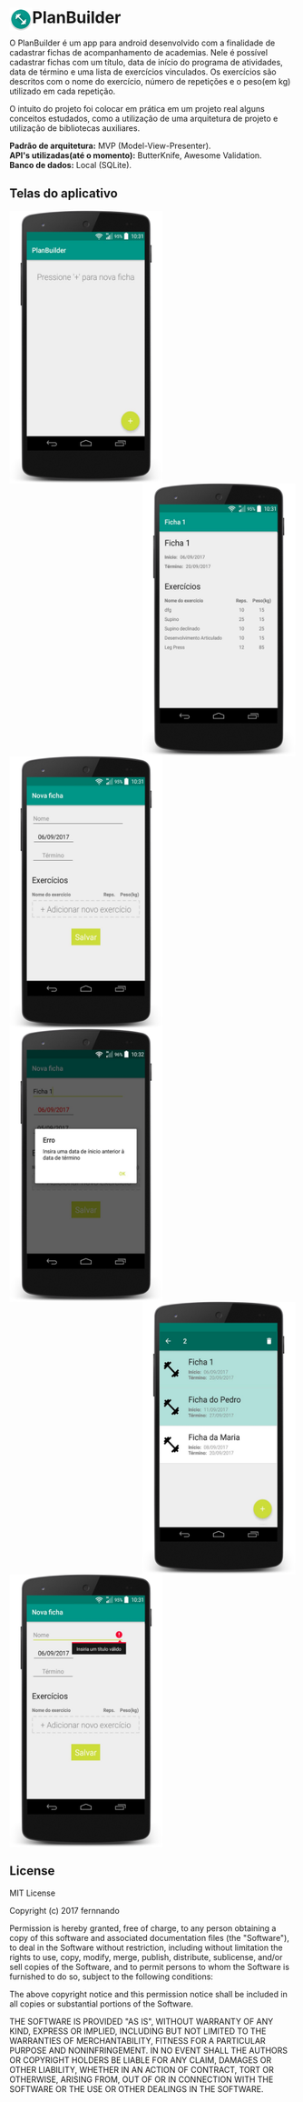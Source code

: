 # PlanBuilder<img align="left" src="app/src/main/ic_launcher-web.png" alt="Login Screen" width="40" height="40"/>

O PlanBuilder é um app para android desenvolvido com a finalidade de cadastrar fichas de acompanhamento de academias. Nele é possível cadastrar fichas com um título, data de início do programa de atividades, data de término e uma lista de exercícios vinculados. Os exercícios são descritos com o nome do exercício, número de repetições e o peso(em kg) utilizado em cada repetição.

O intuito do projeto foi colocar em prática em um projeto real alguns conceitos estudados, como a utilização de uma arquitetura de projeto e utilização de bibliotecas auxiliares.

<b>Padrão de arquitetura:</b> MVP (Model-View-Presenter).<br />
<b>API's utilizadas(até o momento):</b> ButterKnife, Awesome Validation.<br />
<b>Banco de dados:</b> Local (SQLite).

## Telas do aplicativo
<img align="left" src="main-activity.png" alt="Login Screen" width="270" height="480"/>
<img align="right" src="detail-program-activity.png"alt="Login Screen" width="270" height="480"/>
<img align="center" src="new-program.png" alt="Login Screen" width="270" height="480"/>
<img align="left" src="date-validation.png" alt="Login Screen" width="270" height="480"/>
<img align="right" src="deleting-programs.png" alt="Login Screen" width="270" height="480"/>
<img align="center" src="program-title-validation.png" alt="Login Screen" width="270" height="480"/>

## License
MIT License

Copyright (c) 2017 fernnando

Permission is hereby granted, free of charge, to any person obtaining a copy
of this software and associated documentation files (the "Software"), to deal
in the Software without restriction, including without limitation the rights
to use, copy, modify, merge, publish, distribute, sublicense, and/or sell
copies of the Software, and to permit persons to whom the Software is
furnished to do so, subject to the following conditions:

The above copyright notice and this permission notice shall be included in all
copies or substantial portions of the Software.

THE SOFTWARE IS PROVIDED "AS IS", WITHOUT WARRANTY OF ANY KIND, EXPRESS OR
IMPLIED, INCLUDING BUT NOT LIMITED TO THE WARRANTIES OF MERCHANTABILITY,
FITNESS FOR A PARTICULAR PURPOSE AND NONINFRINGEMENT. IN NO EVENT SHALL THE
AUTHORS OR COPYRIGHT HOLDERS BE LIABLE FOR ANY CLAIM, DAMAGES OR OTHER
LIABILITY, WHETHER IN AN ACTION OF CONTRACT, TORT OR OTHERWISE, ARISING FROM,
OUT OF OR IN CONNECTION WITH THE SOFTWARE OR THE USE OR OTHER DEALINGS IN THE
SOFTWARE.
